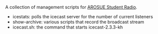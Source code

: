 A collection of management scripts for [AROSUE Student Radio][1].

- icestats: polls the icecast server for the number of current listeners
- show-archive: various scripts that record the broadcast stream
- icecast.sh: the command that starts icecast-2.3.3-kh

[1]: http://arouseosu.com
